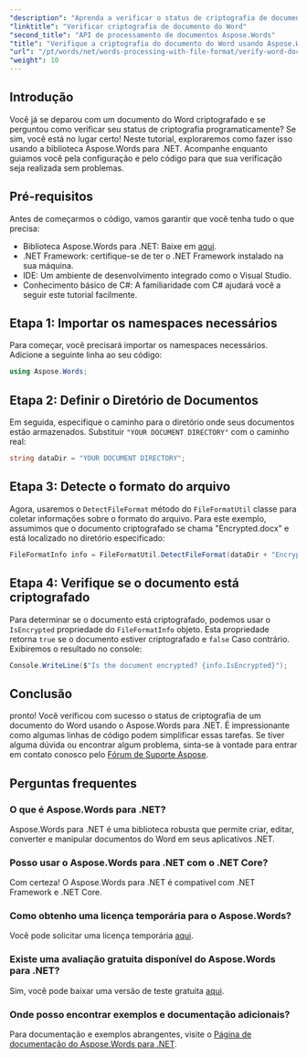 ```yaml
---
"description": "Aprenda a verificar o status de criptografia de documentos do Word em seus aplicativos .NET usando a poderosa biblioteca Aspose.Words. Este tutorial passo a passo aborda os pré-requisitos, a implementação do código e perguntas frequentes úteis."
"linktitle": "Verificar criptografia de documento do Word"
"second_title": "API de processamento de documentos Aspose.Words"
"title": "Verifique a criptografia do documento do Word usando Aspose.Words para .NET"
"url": "/pt/words/net/words-processing-with-file-format/verify-word-document-encryption/"
"weight": 10
---
```


## Introdução

Você já se deparou com um documento do Word criptografado e se perguntou como verificar seu status de criptografia programaticamente? Se sim, você está no lugar certo! Neste tutorial, exploraremos como fazer isso usando a biblioteca Aspose.Words para .NET. Acompanhe enquanto guiamos você pela configuração e pelo código para que sua verificação seja realizada sem problemas.

## Pré-requisitos

Antes de começarmos o código, vamos garantir que você tenha tudo o que precisa:

- Biblioteca Aspose.Words para .NET: Baixe em [aqui](https://releases.aspose.com/words/net/).
- .NET Framework: certifique-se de ter o .NET Framework instalado na sua máquina.
- IDE: Um ambiente de desenvolvimento integrado como o Visual Studio.
- Conhecimento básico de C#: A familiaridade com C# ajudará você a seguir este tutorial facilmente.

## Etapa 1: Importar os namespaces necessários

Para começar, você precisará importar os namespaces necessários. Adicione a seguinte linha ao seu código:

```csharp
using Aspose.Words;
```

## Etapa 2: Definir o Diretório de Documentos

Em seguida, especifique o caminho para o diretório onde seus documentos estão armazenados. Substituir `"YOUR DOCUMENT DIRECTORY"` com o caminho real:

```csharp
string dataDir = "YOUR DOCUMENT DIRECTORY";
```

## Etapa 3: Detecte o formato do arquivo

Agora, usaremos o `DetectFileFormat` método do `FileFormatUtil` classe para coletar informações sobre o formato do arquivo. Para este exemplo, assumimos que o documento criptografado se chama "Encrypted.docx" e está localizado no diretório especificado:

```csharp
FileFormatInfo info = FileFormatUtil.DetectFileFormat(dataDir + "Encrypted.docx");
```

## Etapa 4: Verifique se o documento está criptografado

Para determinar se o documento está criptografado, podemos usar o `IsEncrypted` propriedade do `FileFormatInfo` objeto. Esta propriedade retorna `true` se o documento estiver criptografado e `false` Caso contrário. Exibiremos o resultado no console:

```csharp
Console.WriteLine($"Is the document encrypted? {info.IsEncrypted}");
```

## Conclusão

pronto! Você verificou com sucesso o status de criptografia de um documento do Word usando o Aspose.Words para .NET. É impressionante como algumas linhas de código podem simplificar essas tarefas. Se tiver alguma dúvida ou encontrar algum problema, sinta-se à vontade para entrar em contato conosco pelo [Fórum de Suporte Aspose](https://forum.aspose.com/c/words/8).

## Perguntas frequentes

### O que é Aspose.Words para .NET?
Aspose.Words para .NET é uma biblioteca robusta que permite criar, editar, converter e manipular documentos do Word em seus aplicativos .NET.

### Posso usar o Aspose.Words para .NET com o .NET Core?
Com certeza! O Aspose.Words para .NET é compatível com .NET Framework e .NET Core.

### Como obtenho uma licença temporária para o Aspose.Words?
Você pode solicitar uma licença temporária [aqui](https://purchase.aspose.com/temporary-license/).

### Existe uma avaliação gratuita disponível do Aspose.Words para .NET?
Sim, você pode baixar uma versão de teste gratuita [aqui](https://releases.aspose.com/).

### Onde posso encontrar exemplos e documentação adicionais?
Para documentação e exemplos abrangentes, visite o [Página de documentação do Aspose.Words para .NET](https://reference.aspose.com/words/net/).